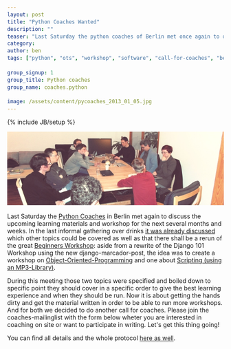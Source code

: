 ```yaml
---
layout: post
title: "Python Coaches Wanted"
description: ""
teaser: "Last Saturday the python coaches of Berlin met once again to discuss the upcoming learning materials and workshops for the next few weeks and months. There will be more material and though people already volunteered to join in writing, we want more coaches to participate."
category: 
author: ben
tags: ["python", "ots", "workshop", "software", "call-for-coaches", "berlin"]

group_signup: 1
group_title: Python coaches
group_name: coaches.python

image: /assets/content/pycoaches_2013_01_05.jpg
---
```

{% include JB/setup %}

![Python Coaches meeting Sat, Jan 5th](/assets/content/pycoaches_2013_01_05.jpg)

Last Saturday the [Python Coaches](http://groups.google.com/a/opentechschool.org/group/coaches.python) in Berlin met again to discuss the upcoming learning materials and workshop for the next several months and weeks. In the last informal gathering over drinks [it was already discussed](https://groups.google.com/a/opentechschool.org/forum/?fromgroups=#!topic/coaches.python/phQIvlTLOqs%5B1-25-false%5D) which other topics could be covered as well as that there shall be a rerun of the great [Beginners Workshop](/2012/09/a-look-back-at-the-first-python-beginners-workshop.html): aside from a rewrite of the Django 101 Workshop using the new django-marcador-post, the idea was to create a workshop on [Object-Oriented-Programming](https://github.com/OpenTechSchool/python-oop) and one about [Scripting (using an MP3-Library)](https://github.com/OpenTechSchool/python-scripting-mp3).

During this meeting those two topics were specified and boiled down to specific point they should cover in a specific order to give the best learning experience and when they should be run. Now it is about getting the hands dirty and get the material written in order to be able to run more workshops. And for both we decided to do another call for coaches. Please join the coaches-mailinglist with the form below wheter you are interested in coaching on site or want to participate in writing. Let's get this thing going!

You can find all details and the whole protocol [here as well](https://groups.google.com/a/opentechschool.org/d/msg/coaches.python/C54lAYDdJXw/WjNSZrlNL7oJ).
